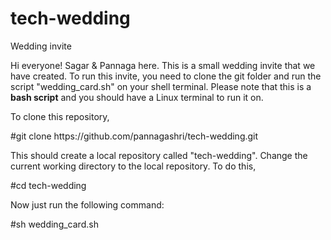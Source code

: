 # tech-wedding
Wedding invite

Hi everyone!
Sagar & Pannaga here.
This is a small wedding invite that we have created. To run this invite, you need to  clone the git folder and run the script "wedding_card.sh" on your shell terminal. 
Please note that this is a <b>bash script</b> and you should have a Linux terminal to run it on.

To clone this repository,
   <p>#git clone https://github.com/pannagashri/tech-wedding.git</p>

<p>This should create a local repository called "tech-wedding".
Change the current working directory to the local repository.
To do this,</p>
   <p>#cd tech-wedding</p>

Now just run the following command:
   <p>#sh wedding_card.sh</p>
